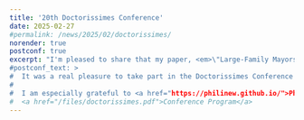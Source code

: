 ```yaml
---
title: '20th Doctorissimes Conference'
date: 2025-02-27
#permalink: /news/2025/02/doctorissimes/
norender: true
postconf: true
excerpt: "I'm pleased to share that my paper, <em>\"Large-Family Mayors: Undermined Accountability in Italian Municipalities\"</em>, has been accepted for presentation at the <a href=\"https://csef.it/2025/naples-school-of-economics-4th-phd-and-post-doctoral-workshop/\">4th PhD and Post-Doctoral Workshop</a>, hosted by the University of Naples Federico II and the Center for Studies in Economics and Finance (CSEF) on September 22-23, 2025.
#postconf_text: >
#  It was a real pleasure to take part in the Doctorissimes Conference! Many thanks to the organizers for putting together such a stimulating event.  
#
#  I am especially grateful to <a href="https://philinew.github.io/">Philine Widmer</a> for her thoughtful and engaging discussion of our paper.<br><br>
#  <a href="/files/doctorissimes.pdf">Conference Program</a>   
---
```

